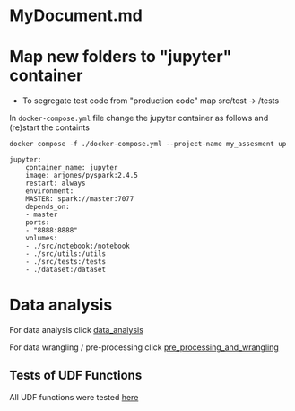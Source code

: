 # MyDocument.md

# Map new folders to "jupyter" container

- To segregate test code from "production code" map src/test -> /tests 

In `docker-compose.yml` file change the jupyter container as follows and (re)start the containts

`docker compose -f ./docker-compose.yml --project-name my_assesment up`

>
    jupyter:
        container_name: jupyter
        image: arjones/pyspark:2.4.5
        restart: always
        environment:
        MASTER: spark://master:7077
        depends_on:
        - master
        ports:
        - "8888:8888"
        volumes:
        - ./src/notebook:/notebook
        - ./src/utils:/utils
        - ./src/tests:/tests
        - ./dataset:/dataset

# Data analysis

For data analysis click [data_analysis](src/notebook/data_analysis.ipynb)

For data wrangling / pre-processing click [pre_processing_and_wrangling](src/notebook/pre_processing_and_wrangling.ipynb)

## Tests of UDF Functions

All UDF functions were tested [here](src/notebook/test%20UDF%20functions.ipynb)

